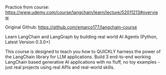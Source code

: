 Practice from course: https://www.udemy.com/course/langchain/learn/lecture/52011213#overview 

Original Github: https://github.com/emarco177/langchain-course

Learn LangChain and LangGraph by building real world AI Agents (Python, Latest Version 0.3.0+)

This course is designed to teach you how to QUICKLY harness the power of the LangChain library for LLM applications. Build 3 end-to-end working LangChain based generative AI applications with no fluff, no toy examples - just real projects using real APIs and real-world skills.

